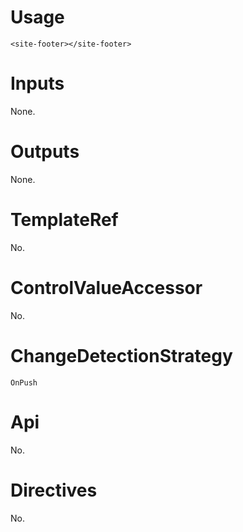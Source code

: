 # Usage

`<site-footer></site-footer>`

# Inputs

None.

# Outputs

None.

# TemplateRef

No.

# ControlValueAccessor

No.

# ChangeDetectionStrategy

`OnPush`

# Api

No.

# Directives

No.
